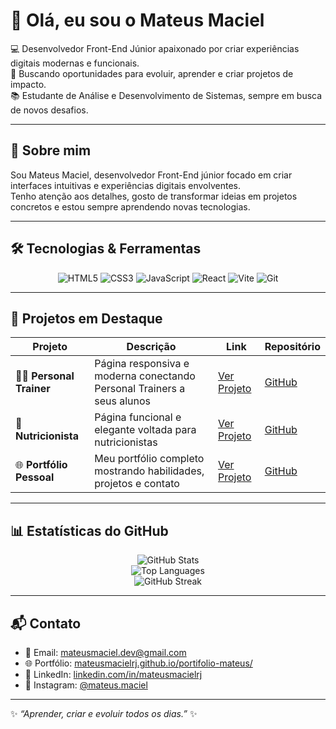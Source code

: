 # 👋 Olá, eu sou o Mateus Maciel

💻 Desenvolvedor Front-End Júnior apaixonado por criar experiências digitais modernas e funcionais.  
🎯 Buscando oportunidades para evoluir, aprender e criar projetos de impacto.  
📚 Estudante de Análise e Desenvolvimento de Sistemas, sempre em busca de novos desafios.

---

## 🧠 Sobre mim
Sou Mateus Maciel, desenvolvedor Front-End júnior focado em criar interfaces intuitivas e experiências digitais envolventes.  
Tenho atenção aos detalhes, gosto de transformar ideias em projetos concretos e estou sempre aprendendo novas tecnologias.

---

## 🛠️ Tecnologias & Ferramentas
<div align="center">

![HTML5](https://img.shields.io/badge/HTML5-E34F26?style=for-the-badge&logo=html5&logoColor=white)
![CSS3](https://img.shields.io/badge/CSS3-1572B6?style=for-the-badge&logo=css3&logoColor=white)
![JavaScript](https://img.shields.io/badge/JavaScript-F7DF1E?style=for-the-badge&logo=javascript&logoColor=black)
![React](https://img.shields.io/badge/React-20232A?style=for-the-badge&logo=react&logoColor=61DAFB)
![Vite](https://img.shields.io/badge/Vite-646CFF?style=for-the-badge&logo=vite&logoColor=white)
![Git](https://img.shields.io/badge/Git-F05032?style=for-the-badge&logo=git&logoColor=white)

</div>

---

## 💼 Projetos em Destaque

| Projeto | Descrição | Link | Repositório |
|---------|-----------|------|-------------|
| 🏋️‍♂️ **Personal Trainer** | Página responsiva e moderna conectando Personal Trainers a seus alunos | [Ver Projeto](https://mateusmacielrj.github.io/projeto-leo/) | [GitHub](https://github.com/MateusMacielrj/projeto-leo) |
| 🥗 **Nutricionista** | Página funcional e elegante voltada para nutricionistas | [Ver Projeto](https://mateusmacielrj.github.io/projeto-nutricionista/) | [GitHub](https://github.com/MateusMacielrj/projeto-nutricionista) |
| 🌐 **Portfólio Pessoal** | Meu portfólio completo mostrando habilidades, projetos e contato | [Ver Projeto](https://mateusmacielrj.github.io/portifolio-mateus/) | [GitHub](https://github.com/MateusMacielrj/portifolio-mateus) |

---

## 📊 Estatísticas do GitHub
<div align="center">

![GitHub Stats](https://github-readme-stats.vercel.app/api?username=MateusMacielrj&show_icons=true&theme=tokyonight&hide_border=true&border_radius=8)  
![Top Languages](https://github-readme-stats.vercel.app/api/top-langs/?username=MateusMacielrj&layout=compact&theme=tokyonight&hide_border=true&border_radius=8)  
![GitHub Streak](https://github-readme-streak-stats.herokuapp.com/?user=MateusMacielrj&theme=tokyonight)

</div>

---

## 📬 Contato
- 📧 Email: mateusmaciel.dev@gmail.com  
- 🌐 Portfólio: [mateusmacielrj.github.io/portifolio-mateus/](https://mateusmacielrj.github.io/portifolio-mateus/)  
- 💼 LinkedIn: [linkedin.com/in/mateusmacielrj](https://www.linkedin.com/in/mateusmacielrj)  
- 📸 Instagram: [@mateus.maciel](https://www.instagram.com/mateus.maciel)

---

✨ _“Aprender, criar e evoluir todos os dias.”_ ✨
